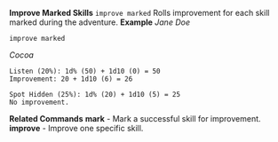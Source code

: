 **Improve Marked Skills**
`improve marked`
Rolls improvement for each skill marked during the adventure.
__Example__
*Jane Doe*
```
improve marked
```
*Cocoa*
```
Listen (20%): 1d% (50) + 1d10 (0) = 50
Improvement: 20 + 1d10 (6) = 26

Spot Hidden (25%): 1d% (20) + 1d10 (5) = 25
No improvement.
```
__Related Commands__
**mark** - Mark a successful skill for improvement.
**improve** - Improve one specific skill.
